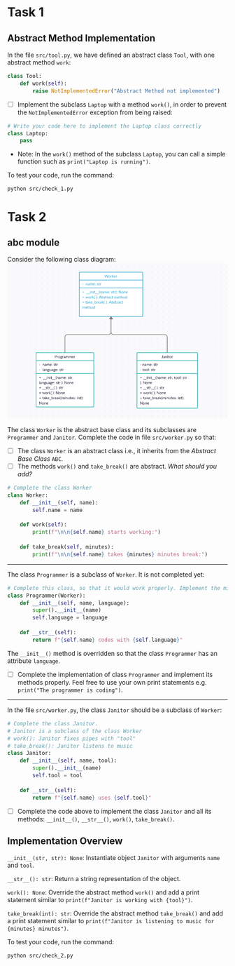 # Task 1
## Abstract Method Implementation

In the file ``src/tool.py``, we have defined an abstract class ``Tool``, with one abstract method ``work``:

```python
class Tool:
    def work(self):
        raise NotImplementedError("Abstract Method not implemented")
```

- [ ] Implement the subclass ``Laptop`` with a method ``work()``, in order to prevent the ``NotImplementedError`` exception from being raised:

```python
# Write your code here to implement the Laptop class correctly
class Laptop:
    pass
```
- Note: In the ``work()`` method of the subclass ``Laptop``, you can call a simple function such as `print("Laptop is running")`.

To test your code, run the command:
```
python src/check_1.py
```

# Task 2
## abc module
Consider the following class diagram:
![class diagram](class_diagram.PNG)



The class ``Worker`` is the abstract base class and its subclasses are ``Programmer`` and ``Janitor``.
Complete the code in file ``src/worker.py`` so that:
- [ ] The class ``Worker`` is an abstract class i.e., it inherits from the *Abstract Base Class* ``ABC``.
- [ ] The methods ``work()`` and ``take_break()`` are abstract. *What should you add?*

```python
# Complete the class Worker
class Worker:
    def __init__(self, name):
        self.name = name

    def work(self):
        print(f"\n\n{self.name} starts working:")

    def take_break(self, minutes):
        print(f"\n\n{self.name} takes {minutes} minutes break:")
```
---
The class ``Programmer`` is a subclass of ``Worker``. It is not completed yet:
```python
# Complete this class, so that it would work properly. Implement the missing methods
class Programmer(Worker):
    def __init__(self, name, language):
        super().__init__(name)
        self.language = language

    def __str__(self):
        return f"{self.name} codes with {self.language}"
```

The ``__init__()`` method is overridden so that the class ``Programmer`` has an attribute ``language``.

- [ ] Complete the implementation of class ``Programmer`` and implement its methods properly. Feel free to use your own print statements e.g. `print("The programmer is coding")`.
---
In the file ``src/worker.py``, the class ``Janitor`` should be a subclass of ``Worker``:
```python
# Complete the class Janitor.
# Janitor is a subclass of the class Worker
# work(): Janitor fixes pipes with "tool"
# take_break(): Janitor listens to music
class Janitor:
    def __init__(self, name, tool):
        super().__init__(name)
        self.tool = tool

    def __str__(self):
        return f"{self.name} uses {self.tool}"
```
- [ ] Complete the code above to implement the class ``Janitor`` and all its methods: ``__init__()``, ``__str__()``, ``work()``, ``take_break()``.

## Implementation Overview
``__init__(str, str): None``: Instantiate object ``Janitor`` with arguments ``name`` and ``tool``.

``__str__(): str``: Return a string representation of the object.

``work(): None``: Override the abstract method ``work()`` and add a print statement similar to `print(f"Janitor is working with {tool}")`.

``take_break(int): str``: Override the abstract method ``take_break()`` and add a print statement similar to `print(f"Janitor is listening to music for {minutes} minutes")`.

To test your code, run the command:
```
python src/check_2.py
```
